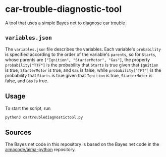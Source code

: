 # car-trouble-diagnostic-tool

A tool that uses a simple Bayes net to diagnose car trouble

## `variables.json`

The `variables.json` file describes the variables. Each variable's `probability` is specified according to the order of the variable's `parents`, so for `Starts`, whose parents are `["Ignition", "StarterMotor", "Gas"]`, the property `probability["TTF"]` is the probability that `Starts` is true given that `Ignition` is true, `StarterMotor` is true, and `Gas` is false, while `probability["TFT"]` is the probability that `Starts` is true given that `Ignition` is true, `StarterMotor` is false, and `Gas` is true.

## Usage

To start the script, run

```shell
python3 cartroublediagnostictool.py
```

## Sources

The Bayes net code in this repository is based on the Bayes net code in the [aimacode/aima-python](https://github.com/aimacode/aima-python/blob/master/probability4e.py) repository.
